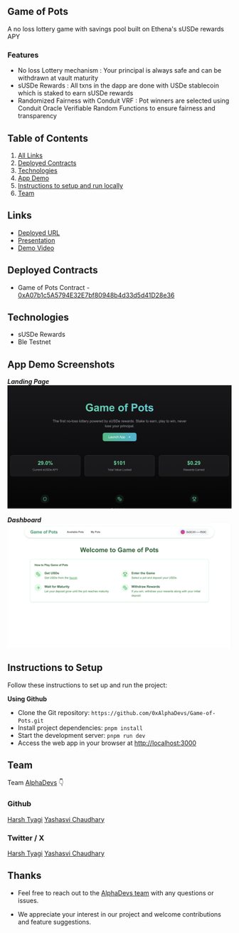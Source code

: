 ## Game of Pots

A no loss lottery game with savings pool built on Ethena's sUSDe rewards APY

### Features

- No loss Lottery mechanism : Your principal is always safe and can be withdrawn at vault maturity
- sUSDe Rewards : All txns in the dapp are done with USDe stablecoin which is staked to earn sUSDe rewards
- Randomized Fairness with Conduit VRF : Pot winners are selected using Conduit Oracle Verifiable Random Functions to ensure fairness and transparency

## Table of Contents

1. [All Links](#links)
2. [Deployed Contracts](#deployed-contracts)
3. [Technologies](#technologies)
4. [App Demo](#app-demo-screenshots)
5. [Instructions to setup and run locally ](#instructions-to-setup)
6. [Team](#team)

## Links

- [Deployed URL](https://game-of-pots.vercel.app/)
- [Presentation](https://www.canva.com/design/DAGYDK1JPWs/q1bBo9JYOS_O7STz3a3Vog/view)
- [Demo Video]()

## Deployed Contracts

- Game of Pots Contract - [0xA07b1c5A5794E32E7bf80948b4d33d5d41D28e36](https://testnet.explorer.ethena.fi/address/0xA07b1c5A5794E32E7bf80948b4d33d5d41D28e36?tab=contract)

## Technologies

- sUSDe Rewards
- Ble Testnet

## App Demo Screenshots

**_Landing Page_**
![image](/public/landing-page.png)

**_Dashboard_**
![image](/public/dashboard.png)

## Instructions to Setup

Follow these instructions to set up and run the project:

**Using Github**

- Clone the Git repository: `https://github.com/0xAlphaDevs/Game-of-Pots.git`
- Install project dependencies: `pnpm install`
- Start the development server: `pnpm run dev`
- Access the web app in your browser at [http://localhost:3000](http://localhost:3000)

## Team

Team [AlphaDevs](https://www.alphadevs.dev) 👇

### Github

[Harsh Tyagi](https://github.com/mr-harshtyagi)
[Yashasvi Chaudhary](https://github.com/0xyshv)

### Twitter / X

[Harsh Tyagi](https://twitter.com/0xmht)
[Yashasvi Chaudhary](https://twitter.com/0xyshv)

## Thanks

- Feel free to reach out to the [AlphaDevs team](https://www.alphadevs.dev) with any questions or issues.

- We appreciate your interest in our project and welcome contributions and feature suggestions.
